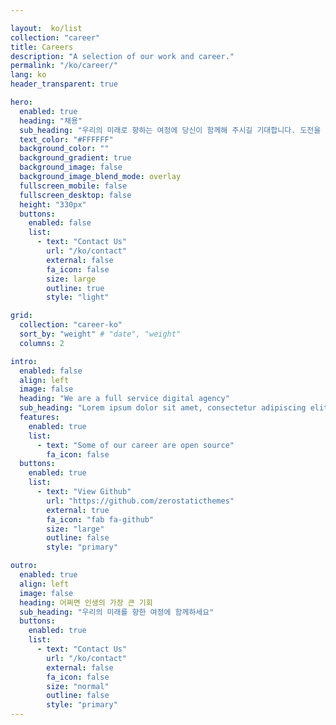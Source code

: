 ```yaml
---

layout:  ko/list
collection: "career"
title: Careers
description: "A selection of our work and career."
permalink: "/ko/career/"
lang: ko
header_transparent: true

hero:
  enabled: true
  heading: "채용"
  sub_heading: "우리의 미래로 향하는 여정에 당신이 함께해 주시길 기대합니다. 도전을 주저하지 마세요!"
  text_color: "#FFFFFF"
  background_color: ""
  background_gradient: true
  background_image: false
  background_image_blend_mode: overlay
  fullscreen_mobile: false
  fullscreen_desktop: false
  height: "330px"
  buttons:
    enabled: false
    list:
      - text: "Contact Us"
        url: "/ko/contact"
        external: false
        fa_icon: false
        size: large
        outline: true
        style: "light"

grid:
  collection: "career-ko"
  sort_by: "weight" # "date", "weight"
  columns: 2

intro:
  enabled: false
  align: left
  image: false
  heading: "We are a full service digital agency"
  sub_heading: "Lorem ipsum dolor sit amet, consectetur adipiscing elit. Ut eget sapien in elit semper accumsan. Pellentesque accumsan ut tortor eu varius. Sed id tincidunt massa, ut egestas orci."
  features:
    enabled: true
    list:
      - text: "Some of our career are open source"
        fa_icon: false
  buttons:
    enabled: true
    list:
      - text: "View Github"
        url: "https://github.com/zerostaticthemes"
        external: true
        fa_icon: "fab fa-github"
        size: "large"
        outline: false
        style: "primary"

outro:
  enabled: true
  align: left
  image: false
  heading: 어쩌면 인생의 가장 큰 기회
  sub_heading: "우리의 미래를 향한 여정에 함께하세요"
  buttons:
    enabled: true
    list:
      - text: "Contact Us"
        url: "/ko/contact"
        external: false
        fa_icon: false
        size: "normal"
        outline: false
        style: "primary"
---
```

